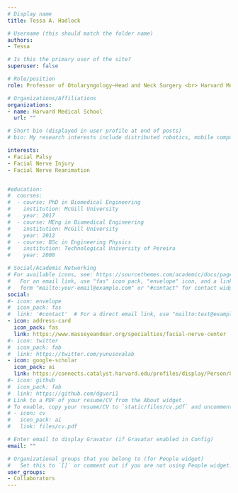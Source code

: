 ```yaml
---
# Display name
title: Tessa A. Hadlock

# Username (this should match the folder name)
authors:
- Tessa

# Is this the primary user of the site?
superuser: false

# Role/position
role: Professor of Otolaryngology–Head and Neck Surgery <br> Harvard Medical School

# Organizations/Affiliations
organizations:
- name: Harvard Medical School
  url: ""

# Short bio (displayed in user profile at end of posts)
# bio: My research interests include distributed robotics, mobile computing and programmable matter.

interests:
- Facial Palsy 
- Facial Nerve Injury
- Facial Nerve Reanimation 


#education:
#  courses:
#  - course: PhD in Biomedical Engineering
#    institution: McGill University
#    year: 2017
#  - course: MEng in Biomedical Engineering
#    institution: McGill University
#    year: 2012
#  - course: BSc in Engineering Physics
#    institution: Technological University of Pereira
#    year: 2008

# Social/Academic Networking
# For available icons, see: https://sourcethemes.com/academic/docs/page-builder/#icons
#   For an email link, use "fas" icon pack, "envelope" icon, and a link in the
#   form "mailto:your-email@example.com" or "#contact" for contact widget.
social:
#- icon: envelope
#  icon_pack: fas
#  link: '#contact'  # For a direct email link, use "mailto:test@example.org".
- icon: address-card
  icon_pack: fas
  link: https://www.masseyeandear.org/specialties/facial-nerve-center
#- icon: twitter
#  icon_pack: fab
#  link: https://twitter.com/yunusovalab
- icon: google-scholar
  icon_pack: ai
  link: https://connects.catalyst.harvard.edu/profiles/display/Person/8455
#- icon: github
#  icon_pack: fab
#  link: https://github.com/dguari1
# Link to a PDF of your resume/CV from the About widget.
# To enable, copy your resume/CV to `static/files/cv.pdf` and uncomment the lines below.
# - icon: cv
#   icon_pack: ai
#   link: files/cv.pdf

# Enter email to display Gravatar (if Gravatar enabled in Config)
email: ""

# Organizational groups that you belong to (for People widget)
#   Set this to `[]` or comment out if you are not using People widget.
user_groups:
- Collaborators
---
```


